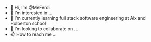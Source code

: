 - 👋 Hi, I’m @MeFerdi
- 👀 I’m interested in ...
- 🌱 I’m currently learning full stack software engineering at Alx and Holberton school 
- 💞️ I’m looking to collaborate on ...
- 📫 How to reach me ...

<!---
MeFerdi/MeFerdi is a ✨ special ✨ repository because its `README.md` (this file) appears on your GitHub profile.
You can click the Preview link to take a look at your changes.
--->
